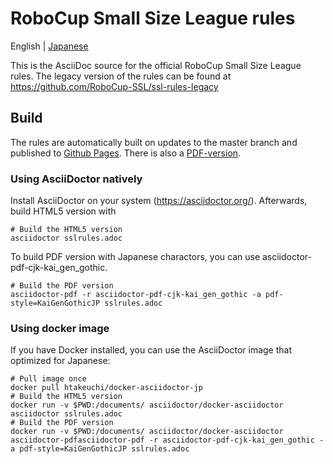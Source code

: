 # RoboCup Small Size League rules

English | [Japanese](README_jp.md)

This is the AsciiDoc source for the official RoboCup Small Size League rules.
The legacy version of the rules can be found at https://github.com/RoboCup-SSL/ssl-rules-legacy

## Build
The rules are automatically built on updates to the master branch and published to [Github Pages](https://kkimurak.github.io/ssl-rules-jp/sslrules.html). There is also a [PDF-version](https://kkimurak.github.io/ssl-rules-jp/sslrules.pdf).

### Using AsciiDoctor natively
Install AsciiDoctor on your system (https://asciidoctor.org/). Afterwards, build HTML5 version with
```
# Build the HTML5 version
asciidoctor sslrules.adoc
```

To build PDF version with Japanese charactors, you can use asciidoctor-pdf-cjk-kai_gen_gothic.
```
# Build the PDF version
asciidoctor-pdf -r asciidoctor-pdf-cjk-kai_gen_gothic -a pdf-style=KaiGenGothicJP sslrules.adoc
```

### Using docker image
If you have Docker installed, you can use the AsciiDoctor image that optimized for Japanese:
```
# Pull image once
docker pull htakeuchi/docker-asciidoctor-jp
# Build the HTML5 version
docker run -v $PWD:/documents/ asciidoctor/docker-asciidoctor asciidoctor sslrules.adoc
# Build the PDF version
docker run -v $PWD:/documents/ asciidoctor/docker-asciidoctor asciidoctor-pdfasciidoctor-pdf -r asciidoctor-pdf-cjk-kai_gen_gothic -a pdf-style=KaiGenGothicJP sslrules.adoc
```
